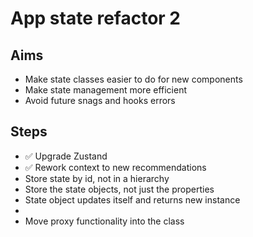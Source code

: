 App state refactor 2
====================

Aims
----

- Make state classes easier to do for new components
- Make state management more efficient
- Avoid future snags and hooks errors

Steps
-----

- ✅ Upgrade Zustand
- ✅ Rework context to new recommendations
- Store state by id, not in a hierarchy
- Store the state objects, not just the properties
- State object updates itself and returns new instance
- 
- Move proxy functionality into the class
